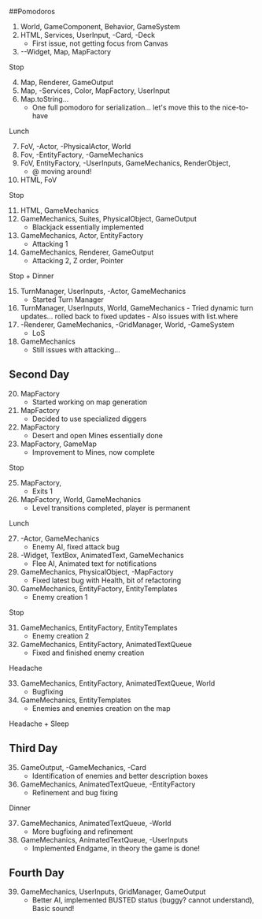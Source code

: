 ##Pomodoros
1. World, GameComponent, Behavior, GameSystem
2. HTML, Services, UserInput, -Card, -Deck
    - First issue, not getting focus from Canvas
3. --Widget, Map, MapFactory

Stop

4. Map, Renderer, GameOutput
5. Map, -Services, Color, MapFactory, UserInput
6. Map.toString...
    - One full pomodoro for serialization... let's move this to the nice-to-have
    
Lunch

7. FoV, -Actor, -PhysicalActor, World
8. Fov, -EntityFactory, -GameMechanics
9. FoV, EntityFactory, -UserInputs, GameMechanics, RenderObject,
    - @ moving around!
10. HTML, FoV

Stop

11. HTML, GameMechanics
12. GameMechanics, Suites, PhysicalObject, GameOutput
    - Blackjack essentially implemented
13. GameMechanics, Actor, EntityFactory
    - Attacking 1
14. GameMechanics, Renderer, GameOutput
    - Attacking 2, Z order, Pointer
    
Stop + Dinner

15. TurnManager, UserInputs, -Actor, GameMechanics
    - Started Turn Manager
16.  TurnManager, UserInputs, World, GameMechanics
    - Tried dynamic turn updates... rolled back to fixed updates
    - Also issues with list.where
17. -Renderer, GameMechanics, -GridManager, World, -GameSystem
    - LoS
19. GameMechanics
    - Still issues with attacking...
    
## Second Day

20. MapFactory
    - Started working on map generation
21. MapFactory
    - Decided to use specialized diggers
22. MapFactory
    - Desert and open Mines essentially done
24. MapFactory, GameMap
    - Improvement to Mines, now complete
    
Stop

25. MapFactory, 
    - Exits 1
26. MapFactory, World, GameMechanics
    - Level transitions completed, player is permanent
    
Lunch

27. -Actor, GameMechanics
    - Enemy AI, fixed attack bug
28. -Widget, TextBox, AnimatedText, GameMechanics
    - Flee AI, Animated text for notifications
29. GameMechanics, PhysicalObject, -MapFactory
    - Fixed latest bug with Health, bit of refactoring
30. GameMechanics, EntityFactory, EntityTemplates
    - Enemy creation 1

Stop

31. GameMechanics, EntityFactory, EntityTemplates
    - Enemy creation 2
32. GameMechanics, EntityFactory, AnimatedTextQueue
    - Fixed and finished enemy creation
    
Headache

33. GameMechanics, EntityFactory, AnimatedTextQueue, World
    - Bugfixing
34. GameMechanics, EntityTemplates
    - Enemies and enemies creation on the map
    
Headache + Sleep


## Third Day

35. GameOutput, -GameMechanics, -Card
    - Identification of enemies and better description boxes
36. GameMechanics, AnimatedTextQueue, -EntityFactory
    - Refinement and bug fixing

Dinner

37. GameMechanics, AnimatedTextQueue, -World
    - More bugfixing and refinement
38. GameMechanics, AnimatedTextQueue, -UserInputs
    - Implemented Endgame, in theory the game is done!
    
## Fourth Day

39. GameMechanics, UserInputs, GridManager, GameOutput
    - Better AI, implemented BUSTED status (buggy? cannot understand), Basic sound!